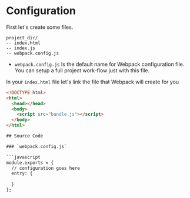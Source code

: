 # Configuration

First let's create some files.

```
project_dir/
-- index.html
-- index.js
-- webpack.config.js
```

* `webpack.config.js` Is the default name for Webpack configuration file. You can setup a full project work-flow just with this file.

In your `index.html` file let's link the file that Webpack will create for you

```html
<!DOCTYPE html>
<html>
  <head></head>
  <body>
    <script src="bundle.js"></script>
  </body>
</html>

## Source Code

### `webpack.config.js`

```javascript
module.exports = {
  // configuration goes here
  entry: {
  
  }
};
```

